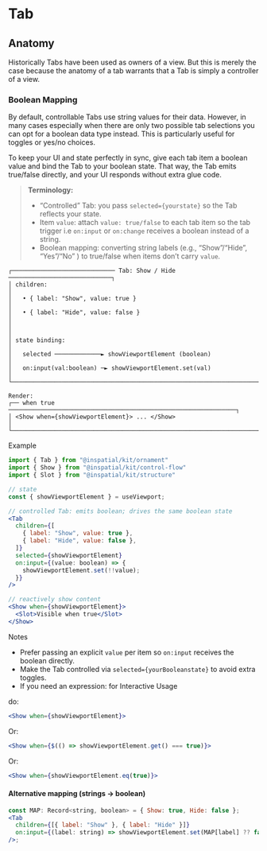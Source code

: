 # Tab

## Anatomy

Historically Tabs have been used as owners of a view. But this is merely the case because the anatomy of a tab warrants that a Tab is simply a controller of a view.

### Boolean Mapping

By default, controllable Tabs use string values for their data. However, in many cases especially when there are only two possible tab selections you can opt for a boolean data type instead. This is particularly useful for toggles or yes/no choices.

To keep your UI and state perfectly in sync, give each tab item a boolean value and bind the Tab to your boolean state. That way, the Tab emits true/false directly, and your UI responds without extra glue code.

> **Terminology:**
>
> - “Controlled” Tab: you pass `selected={yourstate}` so the Tab reflects your state.
> - Item `value`: attach `value: true/false` to each tab item so the tab trigger i.e `on:input` or `on:change` receives a boolean instead of a string.
> - Boolean mapping: converting string labels (e.g., “Show”/“Hide”, “Yes”/“No” ) to true/false when items don’t carry `value`.

```
┌───────────────────────────── Tab: Show / Hide ─────────────────────────────┐
│ children:                                                                  │
│   • { label: "Show", value: true }                                         │
│   • { label: "Hide", value: false }                                        │
│                                                                            │
│ state binding:                                                             │
│   selected ─────────────► showViewportElement (boolean)                    │
│   on:input(val:boolean) ─► showViewportElement.set(val)                    │
└────────────────────────────────────────────────────────────────────────────┘

Render:
┌── when true ────────────────────────────────────────────────────────────────┐
│ <Show when={showViewportElement}> ... </Show>                               │
└─────────────────────────────────────────────────────────────────────────────┘
```

Example

```jsx
import { Tab } from "@inspatial/kit/ornament"
import { Show } from "@inspatial/kit/control-flow"
import { Slot } from "@inspatial/kit/structure"

// state
const { showViewportElement } = useViewport;

// controlled Tab: emits boolean; drives the same boolean state
<Tab
  children={[
    { label: "Show", value: true },
    { label: "Hide", value: false },
  ]}
  selected={showViewportElement}
  on:input={(value: boolean) => {
    showViewportElement.set(!!value);
  }}
/>

// reactively show content
<Show when={showViewportElement}>
  <Slot>Visible when true</Slot>
</Show>
```

Notes

- Prefer passing an explicit `value` per item so `on:input` receives the boolean directly.
- Make the Tab controlled via `selected={yourBooleanstate}` to avoid extra toggles.
- If you need an expression: for Interactive Usage

do:

```jsx
<Show when={showViewportElement}>
```

Or:

```jsx
<Show when={$(() => showViewportElement.get() === true)}>
```

Or:

```jsx
<Show when={showViewportElement.eq(true)}>
```

#### Alternative mapping (strings → boolean)

```jsx
const MAP: Record<string, boolean> = { Show: true, Hide: false };
<Tab
  children={[{ label: "Show" }, { label: "Hide" }]}
  on:input={(label: string) => showViewportElement.set(MAP[label] ?? false)}
/>;
```
